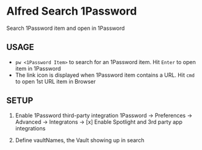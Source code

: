 # Alfred Search 1Password
Search 1Password item and open in 1Password

## USAGE

- `pw <1Password Item>` to search for an 1Password item. Hit `Enter` to open item in 1Password
- The link icon is displayed when 1Password item contains a URL. Hit `cmd` to open 1st URL item in Browser

## SETUP

1. Enable 1Password third-party integration
   1Password → Preferences → Advanced → Integratons → [x] Enable Spotlight and 3rd party app integrations

2. Define vaultNames, the Vault showing up in search